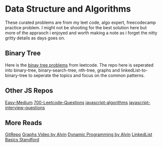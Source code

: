 # Data Structure and Algorithms 

These curated problems are from my leet code, algo expert, freecodecamp practice problem. I might not be shooting for the best solution here but more of the appraoch i enjoyed and worth
making a note as i forget the nitty gritty details as days goes on. 

## Binary Tree 
Here is the [binay tree problems](https://leetcode.com/tag/binary-tree/) from leetcode. The repo here is seperated into binary-tree, binary-search-tree, nth-tree, graphs and linkedList-to-binary-tree to seperate the topics and focus on the common patterns. 


## Other JS Repos
[Easy-Medium](https://github.com/anubhavsrivastava/leetcodeJS) 
[700-Leetcode-Questions](https://github.com/BakeItTillYouMakeIt/LeetCodeJS/tree/master/Javascript)
[javascript-algorithms](https://github.com/trekhleb/javascript-algorithms)
[javascript-interview-questions](https://github.com/sudheerj/javascript-interview-questions)

## More Reads 
[GitRepo](https://github.com/DivyaGodayal/CoderChef-Kitchen)
[Graphs Video by Alvin](https://www.youtube.com/watch?v=2_Uuixtc5i0)
[Dynamic Programming by Alvin](https://www.youtube.com/watch?v=oBt53YbR9Kk&t=9296s)
[LinkedList Basics Standford](http://cslibrary.stanford.edu/103/LinkedListBasics.pdf)

